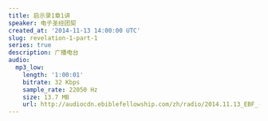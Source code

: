 ```yaml
---
title: 启示录1章1讲
speaker: 电子圣经团契
created_at: '2014-11-13 14:00:00 UTC'
slug: revelation-1-part-1
series: true
description: 广播电台
audio:
  mp3_low:
    length: '1:00:01'
    bitrate: 32 Kbps
    sample_rate: 22050 Hz
    size: 13.7 MB
    url: http://audiocdn.ebiblefellowship.com/zh/radio/2014.11.13_EBF_-_Revelation_1_Part_1.mp3
---
```

